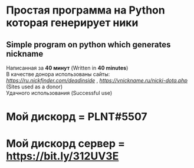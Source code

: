 # Простая программа на Python которая генерирует ники 
## Simple program on python which generates nickname
  Написанная за **40 минут** (Written in **40 minutes**)  
  В качестве донора использованы сайты: _https://ru.nickfinder.com/deadinside_ , _https://vnickname.ru/nicki-dota.php_ (Sites used as a donor)  
  Удачного использования (Successful use)
# Мой дискорд = PLNT#5507
# Мой дискорд сервер = https://bit.ly/312UV3E
